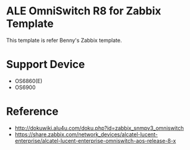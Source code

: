 # ALE OmniSwitch R8 for Zabbix Template

This template is refer Benny's Zabbix template.

# Support Device
* OS6860(E)
* OS6900

# Reference
* http://dokuwiki.alu4u.com/doku.php?id=zabbix_snmpv3_omniswitch
* https://share.zabbix.com/network_devices/alcatel-lucent-enterprise/alcatel-lucent-enterprise-omniswitch-aos-release-8-x
